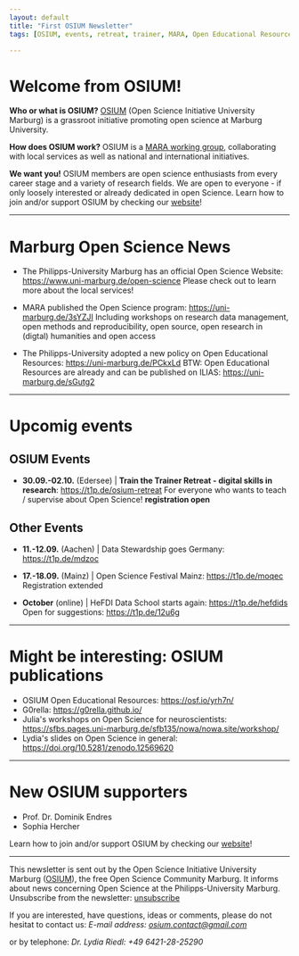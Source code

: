```yaml
---
layout: default
title: "First OSIUM Newsletter"
tags: [OSIUM, events, retreat, trainer, MARA, Open Educational Resources]

---
```


# Welcome from OSIUM!

**Who or what is OSIUM?**
[OSIUM](https://openscienceinitiativeuniversitymarburg.github.io/) (Open Science Initiative University Marburg) is a grassroot initiative promoting open science at Marburg University. 

**How does OSIUM work?**
OSIUM is a [MARA working group](https://www.uni-marburg.de/en/mara/networking/academic-groups/working-group-35/arbeitsgruppe-35-open-science-initiative-university-marburg-2018), collaborating with local services as well as national and international initiatives.

**We want you!**
OSIUM members are open science enthusiasts from every career stage and a variety of research fields. 
We are open to everyone - if only loosely interested or already dedicated in open Science.
Learn how to join and/or support OSIUM by checking our [website](https://openscienceinitiativeuniversitymarburg.github.io/join.html)!

---

# Marburg Open Science News

* The Philipps-University Marburg has an official Open Science Website: <https://www.uni-marburg.de/open-science>
Please check out to learn more about the local services!

* MARA published the Open Science program: <https://uni-marburg.de/3sYZJI>
Including workshops on research data management, open methods and reproducibility, open source, open research in (digtal) humanities and open access

* The Philipps-University adopted a new policy on Open Educational Resources: <https://uni-marburg.de/PCkxLd>
BTW: Open Educational Resources are already and can be published on ILIAS: <https://uni-marburg.de/sGutg2>

---

# Upcomig events

## OSIUM Events

* **30.09.-02.10.** (Edersee) | **Train the Trainer Retreat - digital skills in research**: <https://t1p.de/osium-retreat>
For everyone who wants to teach / supervise about Open Science!
**registration open**

## Other Events

* **11.-12.09.** (Aachen) | Data Stewardship goes Germany: <https://t1p.de/mdzoc>

* **17.-18.09.** (Mainz) | Open Science Festival Mainz: <https://t1p.de/moqec>
Registration extended

* **October** (online) | HeFDI Data School starts again: <https://t1p.de/hefdids>
Open for suggestions: <https://t1p.de/12u6g>

---

# Might be interesting: OSIUM publications

* OSIUM Open Educational Resources: <https://osf.io/yrh7n/>
* G0rella: <https://g0rella.github.io/>
* Julia's workshops on Open Science for neuroscientists: <https://sfbs.pages.uni-marburg.de/sfb135/nowa/nowa.site/workshop/>
* Lydia's slides on Open Science in general: <https://doi.org/10.5281/zenodo.12569620>

---

# New OSIUM supporters

* Prof. Dr. Dominik Endres
* Sophia Hercher

Learn how to join and/or support OSIUM by checking our [website](https://openscienceinitiativeuniversitymarburg.github.io/join.html)!

---
This newsletter is sent out by the Open Science Initiative University Marburg ([OSIUM](https://openscienceinitiativeuniversitymarburg.github.io/)), the free Open Science Community Marburg. 
It informs about news concerning Open Science at the Philipps-University Marburg.
Unsubscribe from the newsletter: [unsubscribe](https://www.lists.uni-marburg.de/lists/sympa/info/open-science)

If you are interested, have questions, ideas or comments, please do not hesitat to contact us:
*E-mail address: [osium.contact@gmail.com](mailto:osium.contact@gmail.com)*

or by telephone:
*Dr. Lydia Riedl: +49 6421-28-25290*
